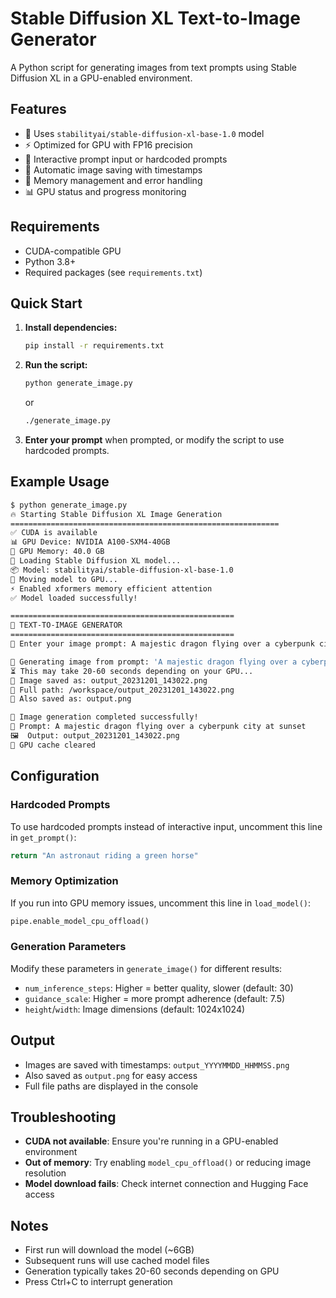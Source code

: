 # Stable Diffusion XL Text-to-Image Generator

A Python script for generating images from text prompts using Stable Diffusion XL in a GPU-enabled environment.

## Features

- 🚀 Uses `stabilityai/stable-diffusion-xl-base-1.0` model
- ⚡ Optimized for GPU with FP16 precision
- 🎨 Interactive prompt input or hardcoded prompts
- 💾 Automatic image saving with timestamps
- 🧹 Memory management and error handling
- 📊 GPU status and progress monitoring

## Requirements

- CUDA-compatible GPU
- Python 3.8+
- Required packages (see `requirements.txt`)

## Quick Start

1. **Install dependencies:**
   ```bash
   pip install -r requirements.txt
   ```

2. **Run the script:**
   ```bash
   python generate_image.py
   ```
   or
   ```bash
   ./generate_image.py
   ```

3. **Enter your prompt** when prompted, or modify the script to use hardcoded prompts.

## Example Usage

```bash
$ python generate_image.py
🔥 Starting Stable Diffusion XL Image Generation
============================================================
✅ CUDA is available
📊 GPU Device: NVIDIA A100-SXM4-40GB
💾 GPU Memory: 40.0 GB
🚀 Loading Stable Diffusion XL model...
📦 Model: stabilityai/stable-diffusion-xl-base-1.0
🔄 Moving model to GPU...
⚡ Enabled xformers memory efficient attention
✅ Model loaded successfully!

==================================================
🎨 TEXT-TO-IMAGE GENERATOR
==================================================
📝 Enter your image prompt: A majestic dragon flying over a cyberpunk city at sunset

🎯 Generating image from prompt: 'A majestic dragon flying over a cyberpunk city at sunset'
⏳ This may take 20-60 seconds depending on your GPU...
💾 Image saved as: output_20231201_143022.png
📍 Full path: /workspace/output_20231201_143022.png
💾 Also saved as: output.png

🎉 Image generation completed successfully!
📝 Prompt: A majestic dragon flying over a cyberpunk city at sunset
🖼️  Output: output_20231201_143022.png
🧹 GPU cache cleared
```

## Configuration

### Hardcoded Prompts
To use hardcoded prompts instead of interactive input, uncomment this line in `get_prompt()`:
```python
return "An astronaut riding a green horse"
```

### Memory Optimization
If you run into GPU memory issues, uncomment this line in `load_model()`:
```python
pipe.enable_model_cpu_offload()
```

### Generation Parameters
Modify these parameters in `generate_image()` for different results:
- `num_inference_steps`: Higher = better quality, slower (default: 30)
- `guidance_scale`: Higher = more prompt adherence (default: 7.5)
- `height`/`width`: Image dimensions (default: 1024x1024)

## Output

- Images are saved with timestamps: `output_YYYYMMDD_HHMMSS.png`
- Also saved as `output.png` for easy access
- Full file paths are displayed in the console

## Troubleshooting

- **CUDA not available**: Ensure you're running in a GPU-enabled environment
- **Out of memory**: Try enabling `model_cpu_offload()` or reducing image resolution
- **Model download fails**: Check internet connection and Hugging Face access

## Notes

- First run will download the model (~6GB)
- Subsequent runs will use cached model files
- Generation typically takes 20-60 seconds depending on GPU
- Press Ctrl+C to interrupt generation 
